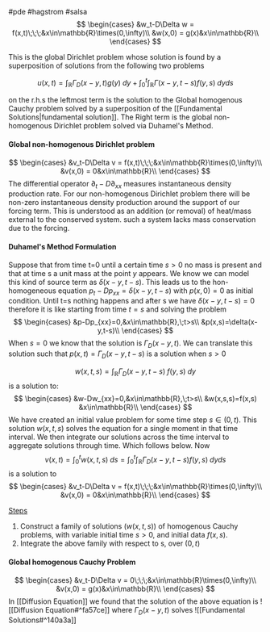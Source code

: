 #pde #hagstrom #salsa 
$$
\begin{cases}
&w_t-D\Delta w = f(x,t)\;\;\;&x\in\mathbb{R}\times(0,\infty)\\
&w(x,0) = g(x)&x\in\mathbb{R}\\
\end{cases}
$$

This is the global Dirichlet problem whose solution is found by a superposition of solutions from the following two problems 

$$
u(x,t)=\int_\mathbb{R} \Gamma_D(x-y,t)g(y)\;dy + \int_0^t\int_\mathbb{R}\Gamma(x-y,t-s)f(y,s)\;dyds
$$

on the r.h.s the leftmost term is the solution to the Global homogenous Cauchy problem solved by a superposition of the [[Fundamental Solutions|fundamental solution]]. The Right term is the global non-homogenous Dirichlet problem solved via Duhamel's Method.

#### Global non-homogenous Dirichlet problem 
$$
\begin{cases}
&v_t-D\Delta v = f(x,t)\;\;\;&x\in\mathbb{R}\times(0,\infty)\\
&v(x,0) = 0&x\in\mathbb{R}\\
\end{cases}
$$
The differential operator $\partial_t-D\partial_{xx}$  measures instantaneous density production rate. For our non-homogenous Dirichlet problem there will be non-zero instantaneous density production around the support of our forcing term. This is understood as an addition (or removal) of heat/mass external to the conserved system. such a system lacks mass conservation due to the forcing.

#### Duhamel's Method Formulation
Suppose that from time t=0 until a certain time $s>0$ no mass is present and that at time s a unit mass at the point $y$ appears. We know we can model this kind of source term as $\delta(x-y,t-s)$. This leads us to the hon-homogeneous equation $p_t - Dp_{xx}=\delta(x-y,t-s)$ with $p(x,0)=0$  as initial condition. Until t=s nothing happens and after s we have $\delta(x-y,t-s)=0$ therefore it is like starting from time $t=s$ and solving the problem
$$
\begin{cases}
&p-Dp_{xx}=0,&x\in\mathbb{R},\;t>s\\
&p(x,s)=\delta(x-y,t-s)\\
\end{cases}
$$
When $s=0$ we know that the solution is $\Gamma_D(x-y,t)$. We can translate this solution such that $p(x,t)=\Gamma_D(x-y,t-s)$ is a solution when $s>0$

$$
w(x,t,s) = \int_\mathbb{R} \Gamma_D(x-y,t-s)\;f(y,s)\;dy
$$
is a solution to:
$$
\begin{cases}
&w-Dw_{xx}=0,&x\in\mathbb{R},\;t>s\\
&w(x,s,s)=f(x,s) &x\in\mathbb{R}\\
\end{cases}
$$
We have created an initial value problem for some time step $s\in(0,t)$. This solution $w(x,t,s)$ solves the equation for a single moment in that time interval. We then integrate our solutions across the time interval to aggregate solutions through time. Which follows below. 
Now
$$
v(x,t) = \int_0^t w(x,t,s)\;ds = \int_0^t \int_\mathbb{R} \Gamma_D(x-y,t-s)f(y,s)\;dyds
$$
is a solution to
$$
\begin{cases}
&v_t-D\Delta v = f(x,t)\;\;\;&x\in\mathbb{R}\times(0,\infty)\\
&v(x,0) = 0&x\in\mathbb{R}\\
\end{cases}
$$

<u>Steps</u>
1. Construct a family of solutions ($w(x,t,s)$) of homogenous Cauchy problems, with variable initial time $s>0$, and initial data $f(x,s)$. 
2. Integrate the above family with respect to s, over $(0,t)$


#### Global homogenous Cauchy Problem
$$
\begin{cases}
&v_t-D\Delta v = 0\;\;\;&x\in\mathbb{R}\times(0,\infty)\\
&v(x,0) = g(x)&x\in\mathbb{R}\\
\end{cases}
$$
In [[Diffusion Equation]] we found that the solution of the above equation is ![[Diffusion Equation#^fa57ce]]
where $\Gamma_D(x-y,t)$ solves
![[Fundamental Solutions#^140a3a]]